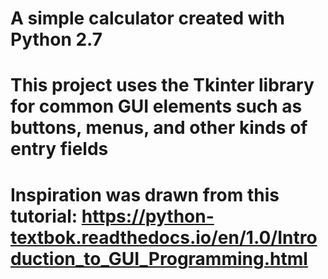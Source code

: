 # A simple calculator created with Python 2.7

# This project uses the Tkinter library for common GUI elements such as buttons, menus, and other kinds of entry fields

# Inspiration was drawn from this tutorial: https://python-textbok.readthedocs.io/en/1.0/Introduction_to_GUI_Programming.html

